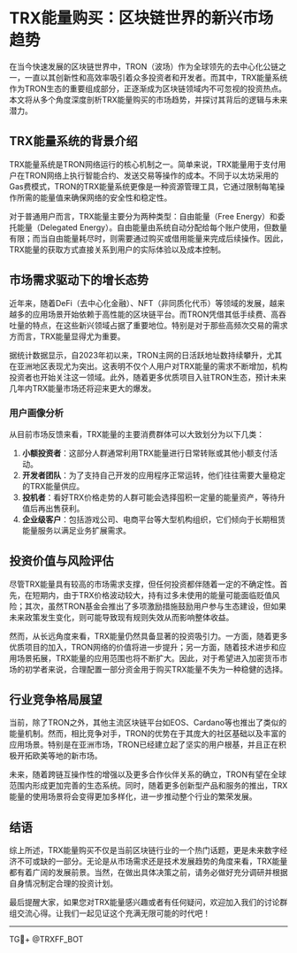 # TRX能量购买：区块链世界的新兴市场趋势

在当今快速发展的区块链世界中，TRON（波场）作为全球领先的去中心化公链之一，一直以其创新性和高效率吸引着众多投资者和开发者。而其中，TRX能量系统作为TRON生态的重要组成部分，正逐渐成为区块链领域内不可忽视的投资热点。本文将从多个角度深度剖析TRX能量购买的市场趋势，并探讨其背后的逻辑与未来潜力。

## TRX能量系统的背景介绍

TRX能量系统是TRON网络运行的核心机制之一。简单来说，TRX能量用于支付用户在TRON网络上执行智能合约、发送交易等操作的成本。不同于以太坊采用的Gas费模式，TRON的TRX能量系统更像是一种资源管理工具，它通过限制每笔操作所需的能量值来确保网络的安全性和稳定性。

对于普通用户而言，TRX能量主要分为两种类型：自由能量（Free Energy）和委托能量（Delegated Energy）。自由能量由系统自动分配给每个账户使用，但数量有限；而当自由能量耗尽时，则需要通过购买或借用能量来完成后续操作。因此，TRX能量的获取方式直接关系到用户的实际体验以及成本控制。

## 市场需求驱动下的增长态势

近年来，随着DeFi（去中心化金融）、NFT（非同质化代币）等领域的发展，越来越多的应用场景开始依赖于高性能的区块链平台。而TRON凭借其低手续费、高吞吐量的特点，在这些新兴领域占据了重要地位。特别是对于那些高频次交易的需求方而言，TRX能量显得尤为重要。

据统计数据显示，自2023年初以来，TRON主网的日活跃地址数持续攀升，尤其在亚洲地区表现尤为突出。这表明不仅个人用户对TRX能量的需求不断增加，机构投资者也开始关注这一领域。此外，随着更多优质项目入驻TRON生态，预计未来几年内TRX能量市场还将迎来更大的爆发。

### 用户画像分析

从目前市场反馈来看，TRX能量的主要消费群体可以大致划分为以下几类：

1. **小额投资者**：这部分人群通常利用TRX能量进行日常转账或其他小额支付活动。
2. **开发者团队**：为了支持自己开发的应用程序正常运转，他们往往需要大量稳定的TRX能量供应。
3. **投机者**：看好TRX价格走势的人群可能会选择囤积一定量的能量资产，等待升值后再出售获利。
4. **企业级客户**：包括游戏公司、电商平台等大型机构组织，它们倾向于长期租赁能量服务以满足业务扩展需求。

## 投资价值与风险评估

尽管TRX能量具有较高的市场需求支撑，但任何投资都伴随着一定的不确定性。首先，在短期内，由于TRX价格波动较大，持有过多未使用的能量可能面临贬值风险；其次，虽然TRON基金会推出了多项激励措施鼓励用户参与生态建设，但如果未来政策发生变化，则可能导致现有规则失效从而影响整体收益。

然而，从长远角度来看，TRX能量仍然具备显著的投资吸引力。一方面，随着更多优质项目的加入，TRON网络的价值将进一步提升；另一方面，随着技术进步和应用场景拓展，TRX能量的应用范围也将不断扩大。因此，对于希望进入加密货币市场的初学者来说，合理配置一部分资金用于购买TRX能量不失为一种稳健的选择。

## 行业竞争格局展望

当前，除了TRON之外，其他主流区块链平台如EOS、Cardano等也推出了类似的能量机制。然而，相比竞争对手，TRON的优势在于其庞大的社区基础以及丰富的应用场景。特别是在亚洲市场，TRON已经建立起了坚实的用户根基，并且正在积极开拓欧美等地的新市场。

未来，随着跨链互操作性的增强以及更多合作伙伴关系的确立，TRON有望在全球范围内形成更加完善的生态系统。同时，随着更多创新型产品和服务的推出，TRX能量的使用场景将会变得更加多样化，进一步推动整个行业的繁荣发展。

## 结语

综上所述，TRX能量购买不仅是当前区块链行业的一个热门话题，更是未来数字经济不可或缺的一部分。无论是从市场需求还是技术发展趋势的角度来看，TRX能量都有着广阔的发展前景。当然，在做出具体决策之前，请务必做好充分调研并根据自身情况制定合理的投资计划。

最后提醒大家，如果您对TRX能量感兴趣或者有任何疑问，欢迎加入我们的讨论群组交流心得。让我们一起见证这个充满无限可能的时代吧！

---

TG💪+ @TRXFF_BOT